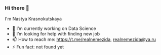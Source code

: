 ### Hi there 👋
I'm Nastya Krasnokutskaya
- 🔭 I’m currently working on Data Science
- 🤔 I’m looking for help with finding new job 
- 📫 How to reach me: https://t.me/realnemezida, realnemezida@ya.ru
- ⚡ Fun fact: not found yet
<!--
**Realnemezida/Realnemezida** is a ✨ _special_ ✨ repository because its `README.md` (this file) appears on your GitHub profile.

Here are some ideas to get you started:


- 🌱 I’m currently learning ...
- 👯 I’m looking to collaborate on ...
- 🤔 I’m looking for help with ...
- 💬 Ask me about ...
- 📫 How to reach me: ...
- 😄 Pronouns: ...
- ⚡ Fun fact: ...
-->
